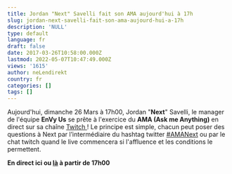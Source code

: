 ```yaml
---
title: Jordan "Next" Savelli fait son AMA aujourd'hui à 17h
slug: jordan-next-savelli-fait-son-ama-aujourd-hui-a-17h
description: 'NULL'
type: default
language: fr
draft: false
date: 2017-03-26T10:58:00.000Z
lastmod: 2022-05-07T10:47:49.000Z
views: '1615'
author: neLendirekt
country: fr
categories: []
tags: []
---
```

Aujourd'hui, dimanche 26 Mars à 17h00, Jordan "**Next**" Savelli, le manager de l'équipe **EnVy Us** se prête à l'exercice du **AMA (Ask me Anything)** en direct sur sa chaîne [Twitch ](https://www.twitch.tv/Nextcsgo)! Le principe est simple, chacun peut poser des questions à Next par l’intermédiaire du hashtag twitter [#AMANext](https://twitter.com/hashtag/AMANext?src=hash) ou par le chat twitch quand le live commencera si l'affluence et les conditions le permettent.

**En direct ici ou [là](https://www.twitch.tv/nextcsgo) à partir de 17h00** 
  
  
